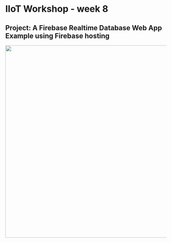 # IIoT Workshop - week 8 
## Project: A Firebase Realtime Database Web App Example using Firebase hosting
<img src="https://github.com/JZ2211/IIoT_firebaseApp/assets/100505718/f08400e6-dd5a-477f-8483-a0a3f2254c2e" width="600">

